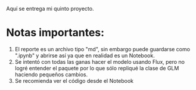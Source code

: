 Aquí se entrega mi quinto proyecto.

# Notas importantes:

1. El reporte es un archivo tipo "md", sin embargo puede guardarse como ".ipynb" y abrirse así ya que en realidad es un Notebook.
2. Se intentó con todas las ganas hacer el modelo usando Flux, pero no logré entender el paquete por lo que sólo repliqué la clase de GLM haciendo pequeños cambios.
3. Se recomienda ver el código desde el Notebook
